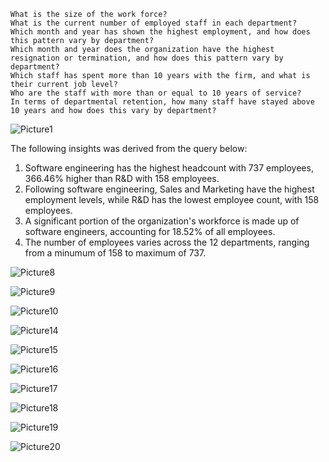
    What is the size of the work force?
    What is the current number of employed staff in each department?
    Which month and year has shown the highest employment, and how does this pattern vary by department?
    Which month and year does the organization have the highest resignation or termination, and how does this pattern vary by department?
    Which staff has spent more than 10 years with the firm, and what is their current job level?
    Who are the staff with more than or equal to 10 years of service?
    In terms of departmental retention, how many staff have stayed above 10 years and how does this vary by department?





![Picture1](https://user-images.githubusercontent.com/22597020/225591940-5151220a-c50c-4ca8-8fa1-0a082f9806fe.jpg)

The following insights was derived from the query below:
1. Software engineering has the highest headcount with 737 employees, 366.46% higher than R&D with 158 employees.
2. Following software engineering, Sales and Marketing have the highest  employment levels, while R&D has the lowest employee count, with 158 employees.
3. A significant portion of the organization's workforce is made up of software engineers, accounting for 18.52% of all employees.
4. The number of employees varies across the 12 departments,  ranging from a minumum of 158 to maximum of 737.

![Picture8](https://user-images.githubusercontent.com/22597020/225592060-1c1891eb-b613-4316-9e41-71ca0435d52e.jpg)

![Picture9](https://user-images.githubusercontent.com/22597020/225592120-f9a661c7-5207-4b1f-8a8e-936901f8c318.jpg)

![Picture10](https://user-images.githubusercontent.com/22597020/225592181-43201af5-fb08-471d-b49a-125e9eadbf6f.jpg)


![Picture14](https://user-images.githubusercontent.com/22597020/225592245-5e92d71e-76c0-49f0-bd9b-74303f104466.jpg)

![Picture15](https://user-images.githubusercontent.com/22597020/225592286-296183ff-9220-4cda-b6d9-3125685d58fa.jpg)

![Picture16](https://user-images.githubusercontent.com/22597020/225592315-17d33cb0-47a5-4041-a548-006f395dba23.jpg)

![Picture17](https://user-images.githubusercontent.com/22597020/225592339-4f93dd3c-6ba4-4584-9ffd-8ad890a9d45c.jpg)

![Picture18](https://user-images.githubusercontent.com/22597020/225592363-79db6923-838e-4448-9f30-def3487ee50a.jpg)

![Picture19](https://user-images.githubusercontent.com/22597020/225592403-ba7686cc-c644-4913-be76-c312470b583e.jpg)

![Picture20](https://user-images.githubusercontent.com/22597020/225592432-76454cf8-c112-4c12-807a-415cce75ec97.jpg)

